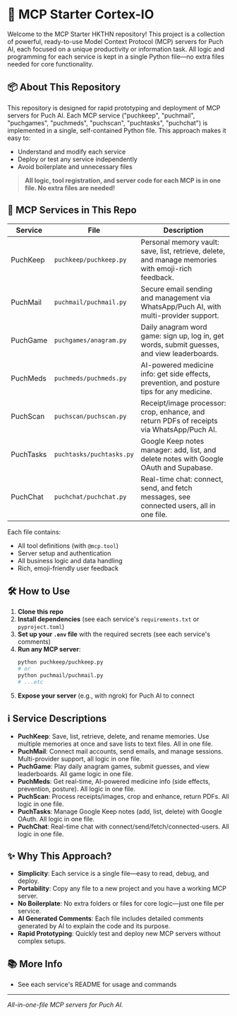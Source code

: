 # 🧩 MCP Starter Cortex-IO

Welcome to the MCP Starter HKTHN repository! This project is a collection of powerful, ready-to-use Model Context Protocol (MCP) servers for Puch AI, each focused on a unique productivity or information task. All logic and programming for each service is kept in a single Python file—no extra files needed for core functionality.

## 📦 About This Repository

This repository is designed for rapid prototyping and deployment of MCP servers for Puch AI. Each MCP service ("puchkeep", "puchmail", "puchgames", "puchmeds", "puchscan", "puchtasks", "puchchat") is implemented in a single, self-contained Python file. This approach makes it easy to:

- Understand and modify each service
- Deploy or test any service independently
- Avoid boilerplate and unnecessary files

> **All logic, tool registration, and server code for each MCP is in one file. No extra files are needed!**

## 🚀 MCP Services in This Repo

| Service   | File                     | Description                                                                                        |
| --------- | ------------------------ | -------------------------------------------------------------------------------------------------- |
| PuchKeep  | `puchkeep/puchkeep.py`   | Personal memory vault: save, list, retrieve, delete, and manage memories with emoji-rich feedback. |
| PuchMail  | `puchmail/puchmail.py`   | Secure email sending and management via WhatsApp/Puch AI, with multi-provider support.             |
| PuchGame  | `puchgames/anagram.py`   | Daily anagram word game: sign up, log in, get words, submit guesses, and view leaderboards.        |
| PuchMeds  | `puchmeds/puchmeds.py`   | AI-powered medicine info: get side effects, prevention, and posture tips for any medicine.         |
| PuchScan  | `puchscan/puchscan.py`   | Receipt/image processor: crop, enhance, and return PDFs of receipts via WhatsApp/Puch AI.          |
| PuchTasks | `puchtasks/puchtasks.py` | Google Keep notes manager: add, list, and delete notes with Google OAuth and Supabase.             |
| PuchChat  | `puchchat/puchchat.py`   | Real-time chat: connect, send, and fetch messages, see connected users, all in one file.           |

Each file contains:

- All tool definitions (with `@mcp.tool`)
- Server setup and authentication
- All business logic and data handling
- Rich, emoji-friendly user feedback

## 🛠️ How to Use

1. **Clone this repo**
2. **Install dependencies** (see each service's `requirements.txt` or `pyproject.toml`)
3. **Set up your `.env` file** with the required secrets (see each service's comments)
4. **Run any MCP server**:
   ```bash
   python puchkeep/puchkeep.py
   # or
   python puchmail/puchmail.py
   # ...etc
   ```
5. **Expose your server** (e.g., with ngrok) for Puch AI to connect

## ℹ️ Service Descriptions

- **PuchKeep**: Save, list, retrieve, delete, and rename memories. Use multiple memories at once and save lists to text files. All in one file.
- **PuchMail**: Connect mail accounts, send emails, and manage sessions. Multi-provider support, all logic in one file.
- **PuchGame**: Play daily anagram games, submit guesses, and view leaderboards. All game logic in one file.
- **PuchMeds**: Get real-time, AI-powered medicine info (side effects, prevention, posture). All logic in one file.
- **PuchScan**: Process receipts/images, crop and enhance, return PDFs. All logic in one file.
- **PuchTasks**: Manage Google Keep notes (add, list, delete) with Google OAuth. All logic in one file.
- **PuchChat**: Real-time chat with connect/send/fetch/connected-users. All logic in one file.

## ✨ Why This Approach?

- **Simplicity**: Each service is a single file—easy to read, debug, and deploy.
- **Portability**: Copy any file to a new project and you have a working MCP server.
- **No Boilerplate**: No extra folders or files for core logic—just one file per service.
- **AI Generated Comments**: Each file includes detailed comments generated by AI to explain the code and its purpose.
- **Rapid Prototyping**: Quickly test and deploy new MCP servers without complex setups.

## 📚 More Info

- See each service's README for usage and commands

---

_All-in-one-file MCP servers for Puch AI._
